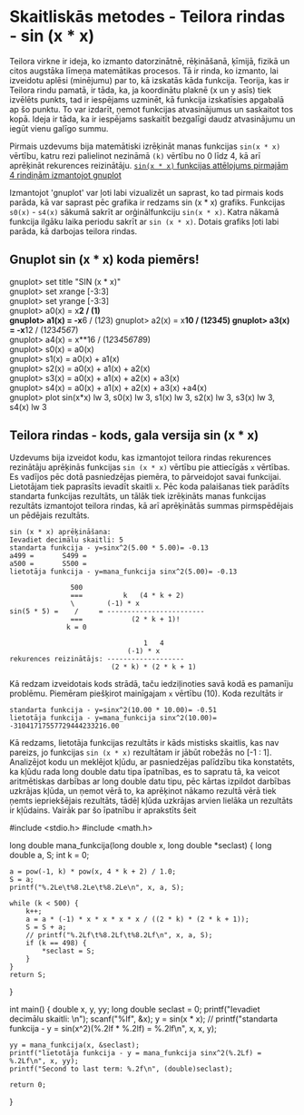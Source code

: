 # Skaitliskās metodes - Teilora rindas - sin (x * x)

Teilora virkne ir ideja, ko izmanto datorzinātnē, rēķināšanā, ķīmijā, fizikā un citos augstāka līmeņa matemātikas procesos. Tā ir rinda, ko izmanto, lai izveidotu aplēsi (minējumu) par to, kā izskatās kāda funkcija.
Teorija, kas ir Teilora rindu pamatā, ir tāda, ka, ja koordinātu plaknē (x un y asīs) tiek izvēlēts punkts, tad ir iespējams uzminēt, kā funkcija izskatīsies apgabalā ap šo punktu. To var izdarīt, ņemot funkcijas atvasinājumus un saskaitot tos kopā. Ideja ir tāda, ka ir iespējams saskaitīt bezgalīgi daudz atvasinājumu un iegūt vienu galīgo summu.

Pirmais uzdevums bija matemātiski izrēķināt manas funkcijas `sin(x * x)` vērtību, katru rezi palielinot nezināmā `(k)` vērtību no 0 līdz 4, kā arī aprēķināt rekurences reizinātāju.
[`sin(x * x)` funkcijas attēlojums pirmajām 4 rindiņām izmantojot gnuplot](https://github.com/ReinisVigulis/RTR105/assets/144206407/8ad99ea9-a397-4539-acc1-ad3e9240bb20)

Izmantojot 'gnuplot' var ļoti labi vizualizēt un saprast, ko tad pirmais kods parāda, kā var saprast pēc grafika ir redzams sin (x * x) grafiks. Funkcijas `s0(x)` - `s4(x)` sākumā sakrīt ar orģinālfunkciju    `sin(x * x)`. Katra nākamā funkcija ilgāku laika periodu sakrīt ar `sin (x * x)`. Dotais grafiks ļoti labi parāda, kā darbojas teilora rindas.

## Gnuplot sin (x * x) koda piemērs!
gnuplot> set title "SIN (x * x)"                                                       
gnuplot> set xrange [-3:3]                                                             
gnuplot> set yrange [-3:3]                                                             
gnuplot> a0(x) = x**2 / (1)                                                            
gnuplot> a1(x) = -x**6 / (1*2*3) 
gnuplot> a2(x) = x**10 / (1*2*3*4*5)
gnuplot> a3(x) = -x**12 / (1*2*3*4*5*6*7)                                              
gnuplot> a4(x) = x**16 / (1*2*3*4*5*6*7*8*9)                                           
gnuplot> s0(x) = a0(x)                                                                 
gnuplot> s1(x) = a0(x) + a1(x)                                                         
gnuplot> s2(x) = a0(x) + a1(x) + a2(x)                                                 
gnuplot> s3(x) = a0(x) + a1(x) + a2(x) + a3(x)                                         
gnuplot> s4(x) = a0(x) + a1(x) + a2(x) + a3(x) +a4(x)                                  
gnuplot> plot sin(x*x) lw 3, s0(x) lw 3, s1(x) lw 3, s2(x) lw 3, s3(x) lw 3, s4(x) lw 3 

## Teilora rindas - kods, gala versija sin (x * x) 
Uzdevums bija izveidot kodu, kas izmantojot teilora rindas rekurences rezinātāju aprēķinās funkcijas `sin (x * x)` vērtību pie attiecīgās `x` vērtības. Es vadījos pēc dotā pasniedzējas piemēra, to pārveidojot savai funkcijai.
Lietotājam tiek paprasīts ievadīt skaitli `x`. Pēc koda palaišanas tiek parādīts standarta funkcijas rezultāts, un tālāk tiek izrēķināts manas funkcijas rezultāts izmantojot teilora rindas, kā arī aprēķinātās summas pirmspēdējais un pēdējais rezultāts.

```
sin (x * x) aprēķināšana:
Ievadiet decimālu skaitli: 5
standarta funkcija - y=sinx^2(5.00 * 5.00)= -0.13
a499 =       S499 = 
a500 =       S500 =
lietotāja funkcija - y=mana_funkcija sinx^2(5.00)= -0.13

               500
               ===          k   (4 * k + 2)
               \        (-1) * x
sin(5 * 5) =    /     = ------------------------
               ===            (2 * k + 1)!
              k = 0

                                 1   4
                             (-1) * x
rekurences reizinātājs: -------------------
                         (2 * k) * (2 * k + 1)

```
Kā redzam izveidotais kods strādā, taču iedziļinoties savā kodā es pamanīju problēmu. Piemēram piešķirot mainīgajam `x` vērtību (10). Koda rezultāts ir 
```
standarta funkcija - y=sinx^2(10.00 * 10.00)= -0.51
lietotāja funkcija - y=mana_funkcija sinx^2(10.00)= -31041717557729444233216.00
```
Kā redzams, lietotāja funkcijas rezultāts ir kāds mistisks skaitlis, kas nav pareizs, jo funkcijas `sin (x * x)` rezultātam ir jābūt robežās no [-1 : 1].
Analizējot kodu un meklējot kļūdu, ar pasniedzējas palīdzību tika konstatēts, ka kļūdu rada long double datu tipa īpatnības, es to sapratu tā, ka veicot aritmētiskas darbības ar long double datu tipu, pēc kārtas izpildot darbības uzkrājas kļūda, un ņemot vērā to, ka aprēķinot nākamo rezultā vērā tiek ņemts iepriekšējais rezultāts, tādēļ kļūda uzkrājas arvien lielāka un rezultāts ir kļūdains.
Vairāk par šo īpatnību ir aprakstīts šeit 

#include <stdio.h>
#include <math.h>

long double mana_funkcija(long double x, long double *seclast) {
    long double a, S;
    int k = 0;

    a = pow(-1, k) * pow(x, 4 * k + 2) / 1.0;
    S = a;
    printf("%.2Le\t%8.2Le\t%8.2Le\n", x, a, S);

    while (k < 500) {
        k++;
        a = a * (-1) * x * x * x * x / ((2 * k) * (2 * k + 1));
        S = S + a;
        // printf("%.2Lf\t%8.2Lf\t%8.2Lf\n", x, a, S);
        if (k == 498) {
            *seclast = S;
        }
    }
    return S;
}

int main() {
    double x, y, yy;
    long double seclast = 0;
    printf("Ievadiet decimālu skaitli: \n");
    scanf("%lf", &x);
    y = sin(x * x);
   // printf("standarta funkcija - y = sin(x^2)(%.2lf * %.2lf) = %.2lf\n", x, x, y);

    yy = mana_funkcija(x, &seclast);
    printf("lietotāja funkcija - y = mana_funkcija sinx^2(%.2Lf) = %.2Lf\n", x, yy);
    printf("Second to last term: %.2f\n", (double)seclast);

    return 0;
}
